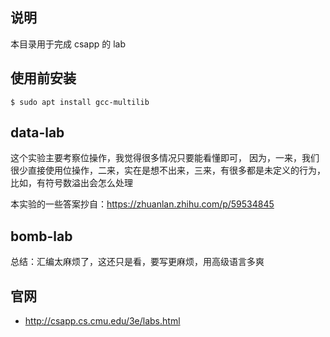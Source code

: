 
## 说明
本目录用于完成 csapp 的 lab

## 使用前安装
```
$ sudo apt install gcc-multilib
```

## data-lab
这个实验主要考察位操作，我觉得很多情况只要能看懂即可，
因为，一来，我们很少直接使用位操作，二来，实在是想不出来，三来，有很多都是未定义的行为，比如，有符号数溢出会怎么处理

本实验的一些答案抄自：https://zhuanlan.zhihu.com/p/59534845

## bomb-lab
总结：汇编太麻烦了，这还只是看，要写更麻烦，用高级语言多爽

## 官网
* http://csapp.cs.cmu.edu/3e/labs.html
